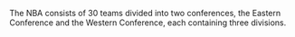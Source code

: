 The NBA consists of 30 teams divided into two conferences, the Eastern Conference and the Western Conference, each containing three divisions.
